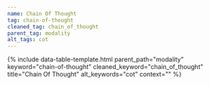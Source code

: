 ```yaml
---
name: Chain Of Thought
tag: chain-of-thought
cleaned_tag: chain_of_thought
parent_tag: modality
alt_tags: cot
---
```


{% include data-table-template.html 
  parent_path="modality" 
  keyword="chain-of-thought" 
  cleaned_keyword="chain_of_thought" 
  title="Chain Of Thought"
  alt_keywords="cot"
  context=""
%}

